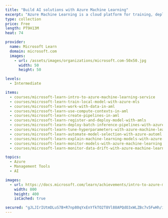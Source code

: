 ```yaml
---
title: "Build AI solutions with Azure Machine Learning"
excerpt: "Azure Machine Learning is a cloud platform for training, deploying, managing, and monitoring machine learning models. Learn how to use the Azure Machine Learning Python SDK to create enterprise-ready machine learning solutions."
type: collection
price: Free
length: PT9H13M
heat: 74

provider:
  name: Microsoft Learn
  domain: microsoft.com
  images:
    - url: /assets/images/organizations/microsoft.com-50x50.jpg
      width: 50
      height: 50

levels:
  - Intermediate

items:
  - courses/microsoft-learn-intro-to-azure-machine-learning-service
  - courses/microsoft-learn-train-local-model-with-azure-mls
  - courses/microsoft-learn-work-with-data-in-aml
  - courses/microsoft-learn-use-compute-contexts-in-aml
  - courses/microsoft-learn-create-pipelines-in-aml
  - courses/microsoft-learn-register-and-deploy-model-with-amls
  - courses/microsoft-learn-deploy-batch-inference-pipelines-with-azure-machine-learning
  - courses/microsoft-learn-tune-hyperparameters-with-azure-machine-learning
  - courses/microsoft-learn-automate-model-selection-with-azure-automl
  - courses/microsoft-learn-explain-machine-learning-models-with-azure-machine-learning
  - courses/microsoft-learn-monitor-models-with-azure-machine-learning
  - courses/microsoft-learn-monitor-data-drift-with-azure-machine-learning

topics:
  - Azure
  - Management Tools
  - AI

images:
  - url: https://docs.microsoft.com/learn/achievements/intro-to-azure-machine-learning-service-badge-social.png
    width: 800
    height: 400
    isCached: true

secured: "gJLJIrIUtmDLuS7B+R7np80qYxEnYfkTO2T8Vl88APQdO3xWLZBc7v5FwHh/iyRAtLioLWcOC4fpP5oIc+PG+VcE5+rLR4kU0Tr9bdyzdOZ+eq+0R6qIl8q763dWzCS+0xOe0hK0e6wZhFKvA5YYy0ORlMb23R/pZG+5C4L0YU2mg9KqlrbNSVXHQpTss4t99CKC/W6B+hGoRzBiG40FEkPZX/Alka1/8nttpZARia/uknJpV2ll5ilx21R2eks87eajfddMQOEV3cryXjAO8IRRvOcyvdqt46loGwtzfScFa6aO6KVbs3nGDRCMG5Z/kR3aB07dFgUwpR2L7inoSo+T3BI58V7CM1yuPoqsLZw=;Zk4iM0f58Ny/3/7zU8R/UA=="
---
```



